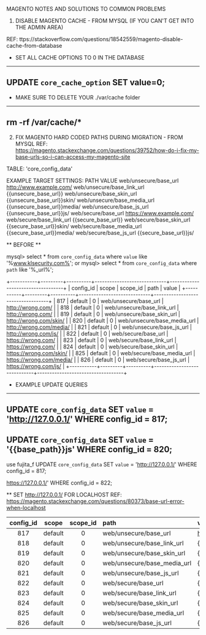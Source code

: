 MAGENTO NOTES AND SOLUTIONS TO COMMON PROBLEMS

1. DISABLE MAGENTO CACHE - FROM MYSQL (IF YOU CAN'T GET INTO THE ADMIN AREA)

REF: ttps://stackoverflow.com/questions/18542559/magento-disable-cache-from-database 


* SET ALL CACHE OPTIONS TO 0 IN THE DATABASE
----
UPDATE `core_cache_option` SET value=0;
----


* MAKE SURE TO DELETE YOUR ./var/cache folder
---
rm -rf <from the appropriate folder>/var/cache/*
---



2. FIX MAGENTO HARD CODED PATHS DURING MIGRATION - FROM MYSQL 
REF: https://magento.stackexchange.com/questions/39752/how-do-i-fix-my-base-urls-so-i-can-access-my-magento-site

TABLE: 'core_config_data'

EXAMPLE TARGET SETTINGS:
PATH                         VALUE
web/unsecure/base_url        http://www.example.com/
web/unsecure/base_link_url   {{unsecure_base_url}}
web/unsecure/base_skin_url   {{unsecure_base_url}}skin/
web/unsecure/base_media_url  {{unsecure_base_url}}media/
web/unsecure/base_js_url     {{unsecure_base_url}}js/
web/secure/base_url         https://www.example.com/
web/secure/base_link_url    {{secure_base_url}}
web/secure/base_skin_url    {{secure_base_url}}skin/
web/secure/base_media_url   {{secure_base_url}}media/
web/secure/base_js_url      {{secure_base_url}}js/


** BEFORE **

mysql> select * from `core_config_data` where `value` like '%www.klsecurity.com%';
or
mysql> select * from `core_config_data` where `path` like '%_url%';

+-----------+---------+----------+-----------------------------+-----------------------------------+
| config_id | scope   | scope_id | path                        | value                             |
+-----------+---------+----------+-----------------------------+-----------------------------------+
|       817 | default |        0 | web/unsecure/base_url       | http://wrong.com/        |
|       818 | default |        0 | web/unsecure/base_link_url  | http://wrong.com/        |
|       819 | default |        0 | web/unsecure/base_skin_url  | http://wrong.com/skin/   |
|       820 | default |        0 | web/unsecure/base_media_url | http://wrong.com/media/  |
|       821 | default |        0 | web/unsecure/base_js_url    | http://wrong.com/js/     |
|       822 | default |        0 | web/secure/base_url         | https://wrong.com/       |
|       823 | default |        0 | web/secure/base_link_url    | https://wrong.com/       |
|       824 | default |        0 | web/secure/base_skin_url    | https://wrong.com/skin/  |
|       825 | default |        0 | web/secure/base_media_url   | https://wrong.com/media/ |
|       826 | default |        0 | web/secure/base_js_url      | https://wrong.com/js/    |
+-----------+---------+----------+-----------------------------+-----------------------------------+


* EXAMPLE UPDATE QUERIES 
----
UPDATE `core_config_data` SET `value` = 'http://127.0.0.1/' WHERE config_id = 817;
----
UPDATE `core_config_data` SET `value` = '{{base_path}}js' WHERE config_id = 820;
----


use fujita_f
UPDATE `core_config_data` SET `value` = 'http://127.0.0.1/' WHERE config_id = 817;





https://127.0.0.1/' WHERE config_id = 822;






** SET http://127.0.0.1/ FOR LOCALHOST 
REF: https://magento.stackexchange.com/questions/80373/base-url-error-when-localhost


| config_id | scope     | scope_id  | path                        | value               |
|:---------:|:---------:|:---------:|:--------------------------- | :-------------------|
|   817     |  default  |        0  | web/unsecure/base_url       | http://127.0.0.1/   |
|   818     |  default  |        0  | web/unsecure/base_link_url  | {{base_url}}        |
|   819     |  default  |        0  | web/unsecure/base_skin_url  | {{base_url}}skin/   |
|   820     |  default  |        0  | web/unsecure/base_media_url | {{base_url}}media/  |
|   821     |  default  |        0  | web/unsecure/base_js_url    | {{base_url}}js/     |
|   822     |  default  |        0  | web/secure/base_url         | {{base_url}}        |
|   823     |  default  |        0  | web/secure/base_link_url    | {{base_url}}        |
|   824     |  default  |        0  | web/secure/base_skin_url    | {{base_url}}skin/   |
|   825     |  default  |        0  | web/secure/base_media_url   | {{base_url}}media/  |
|   826     |  default  |        0  | web/secure/base_js_url      | {{base_url}}js/     |
